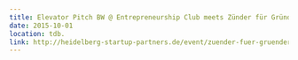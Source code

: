 ```yaml
---
title: Elevator Pitch BW @ Entrepreneurship Club meets Zünder für Gründer 15
date: 2015-10-01
location: tdb.
link: http://heidelberg-startup-partners.de/event/zuender-fuer-gruender-15/
---
```


